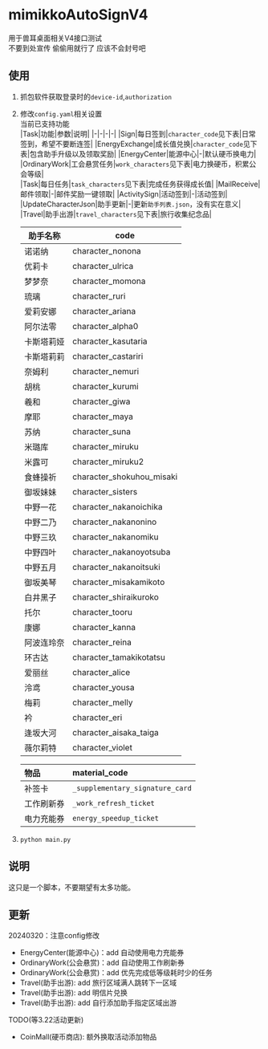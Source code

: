 # mimikkoAutoSignV4  
用于兽耳桌面相关V4接口测试  
不要到处宣传 偷偷用就行了 应该不会封号吧
## 使用
1. 抓包软件获取登录时的`device-id`,`authorization`  
2. 修改`config.yaml`相关设置  
    当前已支持功能  
    |Task|功能|参数|说明|
    |-|-|-|-|
    |Sign|每日签到|`character_code`见下表|日常签到，希望不要断连签|
    |EnergyExchange|成长值兑换|`character_code`见下表|包含助手升级以及领取奖励|
    |EnergyCenter|能源中心|-|默认硬币换电力|  
    |OrdinaryWork|工会悬赏任务|`work_characters`见下表|电力换硬币，积累公会等级|  
    |Task|每日任务|`task_characters`见下表|完成任务获得成长值|
    |MailReceive|邮件领取|-|邮件奖励一键领取|
    |ActivitySign|活动签到|-|活动签到|
    |UpdateCharacterJson|助手更新|-|更新`助手列表.json`，没有实在意义|
    |Travel|助手出游|`travel_characters`见下表|旅行收集纪念品|
    
    
    | 助手名称 | code |
    | - | - |
    | 诺诺纳 | character_nonona | 
    | 优莉卡 | character_ulrica | 
    | 梦梦奈 | character_momona | 
    | 琉璃 | character_ruri | 
    | 爱莉安娜 | character_ariana | 
    | 阿尔法零 | character_alpha0 | 
    | 卡斯塔莉娅 | character_kasutaria | 
    | 卡斯塔莉莉 | character_castariri | 
    | 奈姆利 | character_nemuri | 
    | 胡桃 | character_kurumi | 
    | 羲和 | character_giwa |         
    | 摩耶 | character_maya | 
    | 苏纳 | character_suna | 
    | 米璐库 | character_miruku |         
    | 米露可 | character_miruku2 | 
    | 食蜂操祈 | character_shokuhou_misaki | 
    | 御坂妹妹 | character_sisters | 
    | 中野一花 | character_nakanoichika | 
    | 中野二乃 | character_nakanonino | 
    | 中野三玖 | character_nakanomiku | 
    | 中野四叶 | character_nakanoyotsuba | 
    | 中野五月 | character_nakanoitsuki | 
    | 御坂美琴 | character_misakamikoto | 
    | 白井黑子 | character_shiraikuroko | 
    | 托尔 | character_tooru | 
    | 康娜 | character_kanna | 
    | 阿波连玲奈 | character_reina | 
    | 环古达 | character_tamakikotatsu | 
    | 爱丽丝 | character_alice | 
    | 泠鸢 | character_yousa | 
    | 梅莉 | character_melly |
    | 衿 | character_eri |
    | 逢坂大河 | character_aisaka_taiga |
    | 薇尔莉特 | character_violet |

    |物品|material_code|
    | :- | :- |
    |补签卡|`_supplementary_signature_card`|
    |工作刷新券|`_work_refresh_ticket`|
    |电力充能券|`energy_speedup_ticket`|
    
3. ```python main.py```
## 说明
这只是一个脚本，不要期望有太多功能。  
## 更新
20240320：注意config修改
- EnergyCenter(能源中心)：add 自动使用电力充能券
- OrdinaryWork(公会悬赏)：add 自动使用工作刷新券
- OrdinaryWork(公会悬赏)：add 优先完成低等级耗时少的任务
- Travel(助手出游): add 旅行区域满人跳转下一区域
- Travel(助手出游): add 明信片兑换
- Travel(助手出游): add 自行添加助手指定区域出游  

TODO(等3.22活动更新)
- CoinMall(硬币商店): 额外换取活动添加物品